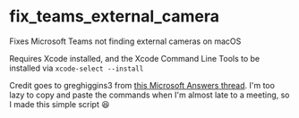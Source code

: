 # fix_teams_external_camera
Fixes Microsoft Teams not finding external cameras on macOS

Requires Xcode installed, and the Xcode Command Line Tools to be installed via `xcode-select --install`

Credit goes to greghiggins3 from [this Microsoft Answers thread](https://answers.microsoft.com/en-us/msteams/forum/all/microsoft-teams-mac-os-client-is-not-recognizing/d9e863be-d9a4-4d03-a4b8-1b5c7df58828?auth=1). I'm too lazy to copy and paste the commands when I'm almost late to a meeting, so I made this simple script 😆
